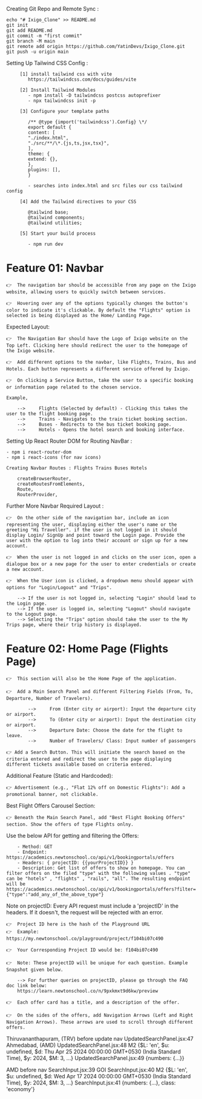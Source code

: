 Creating Git Repo and Remote Sync :

    echo "# Ixigo_Clone" >> README.md
    git init
    git add README.md
    git commit -m "first commit"
    git branch -M main
    git remote add origin https://github.com/YatinDevs/Ixigo_Clone.git
    git push -u origin main

Setting Up Tailwind CSS Config :

         [1] install tailwind css with vite
            https://tailwindcss.com/docs/guides/vite

         [2] Install Tailwind Modules
            - npm install -D tailwindcss postcss autoprefixer
            - npx tailwindcss init -p

         [3] Configure your template paths

            /** @type {import('tailwindcss').Config} \*/
            export default {
            content: [
            "./index.html",
            "./src/**/\*.{js,ts,jsx,tsx}",
            ],
            theme: {
            extend: {},
            },
            plugins: [],
            }

            - searches into index.html and src files our css tailwind config

         [4] Add the Tailwind directives to your CSS

            @tailwind base;
            @tailwind components;
            @tailwind utilities;

         [5] Start your build process

            - npm run dev

# Feature 01: Navbar

    👉  The navigation bar should be accessible from any page on the Ixigo website, allowing users to quickly switch between services.

    👉  Hovering over any of the options typically changes the button's color to indicate it's clickable. By default the "Flights" option is selected is being displayed as the Home/ Landing Page.

Expected Layout:

    👉  The Navigation Bar should have the Logo of Ixigo website on the Top Left. Clicking here should redirect the user to the homepage of the Ixigo website.

    👉  Add different options to the navbar, like Flights, Trains, Bus and Hotels. Each button represents a different service offered by Ixigo.

    👉  On clicking a Service Button, take the user to a specific booking or information page related to the chosen service.

    Example,

        -->     Flights (Selected by default) - Clicking this takes the user to the flight booking page.
        -->     Trains - Navigates to the train ticket booking section.
        -->     Buses - Redirects to the bus ticket booking page.
        -->     Hotels - Opens the hotel search and booking interface.

Setting Up React Router DOM for Routing NavBar :

    - npm i react-router-dom
    - npm i react-icons (for nav icons)

    Creating Navbar Routes : Flights Trains Buses Hotels

        createBrowserRouter,
        createRoutesFromElements,
        Route,
        RouterProvider,

Further More Navbar Required Layout :

    👉  On the other side of the navigation bar, include an icon representing the user, displaying either the user's name or the greeting "Hi Traveller". if the user is not logged in it should display Login/ SignUp and point toward the Login page. Provide the user with the option to log into their account or sign up for a new account.

    👉  When the user is not logged in and clicks on the user icon, open a dialogue box or a new page for the user to enter credentials or create a new account.

    👉  When the User icon is clicked, a dropdown menu should appear with options for "Login/Logout" and "Trips".

        --> If the user is not logged in, selecting "Login" should lead to the Login page.
        --> If the user is logged in, selecting "Logout" should navigate to the Logout page.
        --> Selecting the "Trips" option should take the user to the My Trips page, where their trip history is displayed.

# Feature 02: Home Page (Flights Page)

    👉  This section will also be the Home Page of the application.

    👉  Add a Main Search Panel and different Filtering Fields (From, To, Departure, Number of Travelers).

            -->     From (Enter city or airport): Input the departure city or airport.
            -->     To (Enter city or airport): Input the destination city or airport.
            -->     Departure Date: Choose the date for the flight to leave.
            -->     Number of Travelers/ Class: Input number of passengers

    👉 Add a Search Button. This will initiate the search based on the criteria entered and redirect the user to the page displaying different tickets available based on criteria entered.

Additional Feature (Static and Hardcoded):

    👉 Advertisement (e.g., "Flat 12% off on Domestic Flights"): Add a promotional banner, not clickable.

Best Flight Offers Carousel Section:

    👉 Beneath the Main Search Panel, add "Best Flight Booking Offers" section. Show the offers of type Flights onlny.

Use the below API for getting and filtering the Offers:

        - Method: GET
        - Endpoint: https://academics.newtonschool.co/api/v1/bookingportals/offers
        - Headers: { projectID: {{yourProjectID}} }
        - Description: Get list of offers to show on homepage. You can filter offers on the filed "type" with the following values . "type" can be "hotels" , "flights" , "rails", "all". The resulting endpoint will be https://academics.newtonschool.co/api/v1/bookingportals/offers?filter={"type":"add_any_of_the_above_type"}

Note on projectID: Every API request must include a 'projectID' in the headers. If it doesn't, the request will be rejected with an error.

    👉  Project ID here is the hash of the Playground URL
    👉  Example: https://my.newtonschool.co/playground/project/f104bi07c490

    👉  Your Corresponding Project ID would be: f104bi07c490

    👉  Note: These projectID will be unique for each question. Example Snapshot given below.

        --> For further queries on projectID, please go through the FAQ doc link below:
        https://learn.newtonschool.co/n/9pxkmxt9d6kw/preview

    👉  Each offer card has a title, and a description of the offer.

    👉  On the sides of the offers, add Navigation Arrows (Left and Right Navigation Arrows). These arrows are used to scroll through different offers.

Thiruvananthapuram, (TRV) before update nav
UpdatedSearchPanel.jsx:47 Ahmedabad, (AMD)
UpdatedSearchPanel.jsx:48 M2 {$L: 'en', $u: undefined, $d: Thu Apr 25 2024 00:00:00 GMT+0530 (India Standard Time), $y: 2024, $M: 3, …}
UpdatedSearchPanel.jsx:49 {numbers: {…}}

AMD before nav
SearchInput.jsx:39 GOI
SearchInput.jsx:40 M2 {$L: 'en', $u: undefined, $d: Wed Apr 17 2024 00:00:00 GMT+0530 (India Standard Time), $y: 2024, $M: 3, …}
SearchInput.jsx:41 {numbers: {…}, class: 'economy'}
